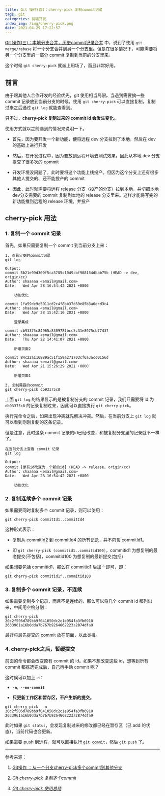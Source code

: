 ```yaml
---
title: Git 操作(四)：cherry-pick 复制commit记录
tags: git
categories: 前端开发
index_img: /img/cherry-pick.png
date: 2021-04-29 17:22:57
---
```



[Git 操作(三)：本地分支合并，历史commit记录合并](https://sharonsss.github.io/2021/04/28/20210428/) 中，说到了使用 `git merge/rebase` 将一个分支合并到另一个分支里。但是在很多情况下，可能需要将另一个分支里的一部分 commit 复制到当前的分支里来。

这个时候 `git cherry-pick` 就派上用场了，而且非常好用。

<!-- more -->

## 前言

由于跟其他人合作开发的经验优先，git 使用相当局限。当遇到需要摘一些 commit 记录放到当前分支的时候，使用 `git cherry-pick` 可以直接复制，复制过来之后通过 `git log` 就能查看到。

只不过，**cherry-pick 复制过来的 commit id 会发生变化。**

使用方式就以之前遇到的情况来说明一下。

- 首先，因为要开发一个新功能，便将远程 dev 分支拉到了本地，然后在 dev 的基础上进行开发

- 然后，在开发过程中，因为要放到远程环境去测试效果，因此从本地 dev 分支提交了很多次的 commit

- 开发环境没问题了，此时要将这个功能上线投产。但因为这个分支上还有很多其他人提交的、还不能投产的 commit

- 因此，此时就需要将远程 release 分支（投产的分支）拉到本地，并切把本地dev分支需要的 commit 复制到本地的 release 分支里来。这样才能将写完的新功能推到远程的 release 环境，并投产

## cherry-pick 用法

### 1. 复制一个 commit 记录

首先，如果只需要复制一个 commit 到当前分支上来：

```
1. 查看分支的commit记录
git log

Output:
commit 5b21e99d309f5ca3785c1049cbf908184dbab75b (HEAD -> dev, origin/cc)
Author: shaaaaa <email@gmail.com>
Date:   Wed Apr 28 16:54:42 2021 +0800

    功能优化

commit 1fa59de9c5011cd2c4f8bb37d69e85b8a6ecd3c4
Author: shaaaaa <email@gmail.com>
Date:   Wed Apr 28 15:42:16 2021 +0800

    登录集成

commit cb93375c84965a830978fbcc5c31e8975cb77437
Author: shaaaaa <email@gmail.com>
Date:   Thu Apr 22 14:41:07 2021 +0800

    新增页面2

commit 84c22a116889ac51f159a271703cf6a3acc0156d
Author: shaaaaa <email@gmail.com>
Date:   Wed Apr 21 15:26:29 2021 +0800

    新增页面1

2. 复制需要的commit
git cherry-pick cb93375c8
```

上面 `git log` 的结果显示的是被复制分支的 commit 记录，我们只需要将 id 为 `cb93375c8` 的记录复制过来，因此可以直接执行 `git cherry-pick`。

执行完命令之后，如果出现冲突就先解决冲突。然后，在当前分支上 `git log` 就可以看到刚刚复制的这条记录。

但是注意，此时这条 commit 记录的id已经改变，和被复制分支里的记录就不一样了。

```
在当前分支上查看 commit 记录
git log

Output:
commit [原有id改变为一个新的id] (HEAD -> release, origin/cc)
Author: shaaaaa <email@gmail.com>
Date:   Wed Apr 28 16:54:42 2021 +0800

    功能优化
```

### 2. 复制连续多个 commit 记录

如果需要同时复制多个 commit 记录，则可以使用：

```
git cherry-pick commitId1..commitId4
```

这种形式表示：

- 复制从 commitId2 到 commitId4 的所有记录，并不包含 commitId1。

- 即 `git cherry-pick (commitid1..commitid100]`，commitid1 为想复制的最老提交(不包括)，commitid100 为想复制的最新提交(包括)

如果想要包括 commitid1，那么在 commitid1 后加 `^` 即可，即：

```
git cherry-pick commitid1^..commitid100
```

### 3. 复制多个 commit 记录，不连续

如果需要复制多个记录，而且不是连续的，那么可以将几个 commit id 都列出来，中间用空格分割：

```
git cherry-pick
20c2f506d789bb9f041050dc2c1e954fa3fb6910
2633961a16b0dda7b767b9264662223a2874dfa9
```

最好将最先提交的 commit 放在前面，以此类推。

### 4. cherry-pick之后，暂缓提交

前面的命令都会改变原有 commit 的 id。如果不想改变这些 id，想等到所有 commit 都拣选完成后，自己再手动 commit 呢？

这时候可以加上`-n`：

- **`-n，--no-commit`**

- **只更新工作区和暂存区，不产生新的提交。**

```
git cherry-pick  -n
20c2f506d789bb9f041050dc2c1e954fa3fb6910
2633961a16b0dda7b767b9264662223a2874dfa9
```

此时如果 `git status`，会发现复制过来的修改都已经在暂存区（已 add 的状态），当前代码也会更新。

如果需要 push 到远程，就可以直接执行 `git commit`，然后 `git push` 了。

---

参考来源：

1. [Git操作 ：从一个分支cherry-pick多个commit到其他分支](https://blog.csdn.net/Nathan1987_/article/details/82110511)

2. _[Git cherry-pick 复制多个commit](https://www.pianshen.com/article/3911341057/)_

3. _[Git cherry-pick 使用总结](https://blog.csdn.net/Jxianxu/article/details/79240158)_